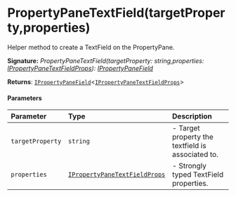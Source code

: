 # PropertyPaneTextField(targetProperty,properties)

Helper method to create a TextField on the PropertyPane.

**Signature:** _PropertyPaneTextField(targetProperty: string,properties: [IPropertyPaneTextFieldProps](../sp-client-preview/ipropertypanetextfieldprops.md)): [IPropertyPaneField](../sp-client-preview/ipropertypanefield.md)<IPropertyPaneTextFieldProps>_

**Returns**: [`IPropertyPaneField`]()<[`IPropertyPaneTextFieldProps`](../sp-client-preview/ipropertypanetextfieldprops.md)>



#### Parameters


| Parameter	   | Type    | Description |
|:-------------|:---------------|:------------|
| `targetProperty`    | `string` | - Target property the textfield is associated to. |
| `properties`    | [`IPropertyPaneTextFieldProps`](../sp-client-preview/ipropertypanetextfieldprops.md) | - Strongly typed TextField properties. |

